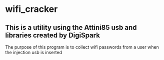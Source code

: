 # wifi_cracker
## This is a utility using the Attini85 usb and libraries created by DigiSpark
The purpose of this program is to collect wifi passwords from a user when the injection usb is inserted
